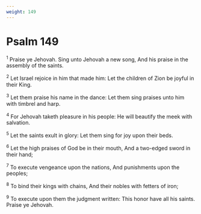 ```yaml
---
weight: 149
---
```


# Psalm 149

<sup>1</sup> Praise ye Jehovah. Sing unto Jehovah a new song, And his praise in the assembly of the saints. 

<sup>2</sup> Let Israel rejoice in him that made him: Let the children of Zion be joyful in their King. 

<sup>3</sup> Let them praise his name in the dance: Let them sing praises unto him with timbrel and harp. 

<sup>4</sup> For Jehovah taketh pleasure in his people: He will beautify the meek with salvation. 

<sup>5</sup> Let the saints exult in glory: Let them sing for joy upon their beds. 

<sup>6</sup> Let the high praises of God be in their mouth, And a two-edged sword in their hand; 

<sup>7</sup> To execute vengeance upon the nations, And punishments upon the peoples; 

<sup>8</sup> To bind their kings with chains, And their nobles with fetters of iron; 

<sup>9</sup> To execute upon them the judgment written: This honor have all his saints. Praise ye Jehovah. 


